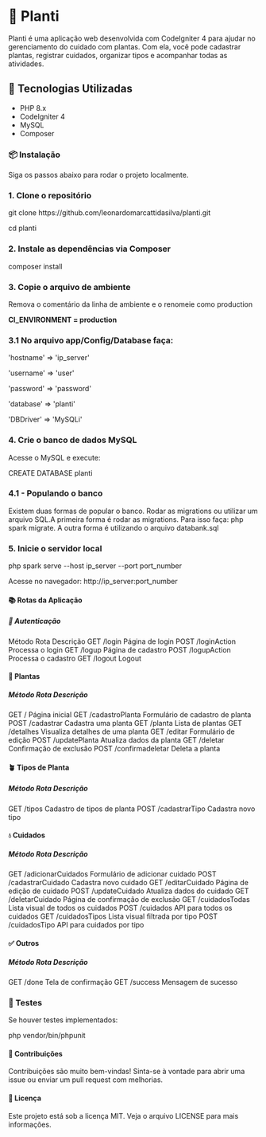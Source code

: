 <h1>🌿 Planti</h1>
<p>Planti é uma aplicação web desenvolvida com CodeIgniter 4 para ajudar no gerenciamento do cuidado com plantas. Com ela, você pode cadastrar plantas, registrar cuidados, organizar tipos e acompanhar todas as atividades.</p>

<h2>🚀 Tecnologias Utilizadas</h2>
<ul>
   <li>PHP 8.x</li>
   <li>CodeIgniter 4</li>
   <li>MySQL</li>
   <li>Composer</li>
</ul>

<h3>📦 Instalação</h3>
<p>Siga os passos abaixo para rodar o projeto localmente.</p>

<h3>1. Clone o repositório</h3>
<p>git clone https://github.com/leonardomarcattidasilva/planti.git</p>
<p>cd planti</p>

<h3>2. Instale as dependências via Composer</h3>
<p>composer install</p>

<h3>3. Copie o arquivo de ambiente</h3>
<p><Renomeie o arquivo .env_example para .env com os dados de conexão com seu MySQL./p>
<p>Remova o comentário da linha de ambiente e o renomeie como production</p>
<b>CI_ENVIRONMENT = production</b>

<h3>3.1 No arquivo app/Config/Database faça:</h3>
   <p>'hostname' => 'ip_server'</p>
   <p>'username' => 'user'</p>
   <p>'password' => 'password'</p>
   <p>'database' => 'planti'</p>
   <p>'DBDriver' => 'MySQLi'</p>

<h3>4. Crie o banco de dados MySQL</h3>
<p>Acesse o MySQL e execute:</p>
<p>CREATE DATABASE planti</p>

<h3>4.1 - Populando o banco</h3>
   <p>Existem duas formas de popular o banco. Rodar as migrations ou utilizar um arquivo SQL.A primeira forma é rodar as migrations. Para isso faça: php spark migrate. A outra forma é utilizando o arquivo databank.sql </p>
   
<h3>5. Inicie o servidor local</h3>
<p>php spark serve --host ip_server --port port_number</p>
<p>Acesse no navegador: http://ip_server:port_number</p>

<h4>📚 Rotas da Aplicação</h4>
<h5>🔐 Autenticação</h5>
Método	Rota	Descrição
GET	/login	Página de login
POST	/loginAction	Processa o login
GET	/logup	Página de cadastro
POST	/logupAction	Processa o cadastro
GET	/logout	Logout

<h4>🌱 Plantas</h4>
<h5>Método Rota Descrição</h5>
GET	/	Página inicial
GET	/cadastroPlanta	Formulário de cadastro de planta
POST	/cadastrar	Cadastra uma planta
GET	/planta	Lista de plantas
GET	/detalhes	Visualiza detalhes de uma planta
GET	/editar	Formulário de edição
POST	/updatePlanta	Atualiza dados da planta
GET	/deletar	Confirmação de exclusão
POST	/confirmadeletar	Deleta a planta

<h4>🪴 Tipos de Planta</h4>
<h5>Método Rota Descrição</h5>
GET	/tipos	Cadastro de tipos de planta
POST	/cadastrarTipo	Cadastra novo tipo

<h4>💧 Cuidados</h4>
<h5>Método Rota Descrição</h5>
GET	/adicionarCuidados	Formulário de adicionar cuidado
POST	/cadastrarCuidado	Cadastra novo cuidado
GET	/editarCuidado	Página de edição de cuidado
POST	/updateCuidado	Atualiza dados do cuidado
GET	/deletarCuidado	Página de confirmação de exclusão
GET	/cuidadosTodas	Lista visual de todos os cuidados
POST	/cuidados	API para todos os cuidados
GET	/cuidadosTipos	Lista visual filtrada por tipo
POST	/cuidadosTipo	API para cuidados por tipo

<h4>✅ Outros</h4>
<h5>Método Rota Descrição</h5>
GET	/done	Tela de confirmação
GET	/success	Mensagem de sucesso

<h3>🧪 Testes</h3>
<p>Se houver testes implementados:</p>
php vendor/bin/phpunit

<h4>🙋 Contribuições</h4>
<p>Contribuições são muito bem-vindas! Sinta-se à vontade para abrir uma issue ou enviar um pull request com melhorias.</p>

<h4>📄 Licença</h4>
<p>Este projeto está sob a licença MIT. Veja o arquivo LICENSE para mais informações.</p>